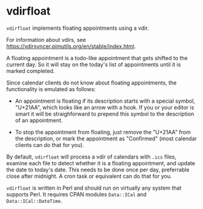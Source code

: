 # vdirfloat

`vdirfloat` implements floating appointments using a vdir.

For information about vdirs, see
https://vdirsyncer.pimutils.org/en/stable/index.html.

A floating appointment is a todo-like appointment that gets shifted to
the current day. So it will stay on the today's list of appointments
until it is marked completed.

Since calendar clients do not know about floating appointments, the
functionality is emulated as follows:

* An appointment is floating if its description starts with a special
  symbol, "U+21AA", which looks like an arrow with a hook. If you or
  your editor is smart it will be straighforward to prepend this symbol
  to the description of an appointment.

* To stop the appointment from floating, just remove the "U+21AA" from
  the description, or mark the appointment as "Confirmed" (most
  calendar clients can do that for you).

By default, `vdirfloat` will process a vdir of calendars with
`.ics` files, examine each file to detect whether it is a floating
appointment, and update the date to today's date. This needs to be
done once per day, preferrable close after midnight. A cron task or
equivalent can do that for you.

`vdirfloat` is written in Perl and should run on virtually any system
that supports Perl. It requires CPAN modules `Data::ICal` and
`Data::ICal::DateTime`. 
